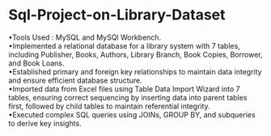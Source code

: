 # Sql-Project-on-Library-Dataset
•Tools Used : MySQL and MySQl Workbench. <br>
•Implemented a relational database for a library system with 7 tables, including Publisher, Books, Authors, Library Branch, Book Copies, Borrower, and Book Loans.<br>
•Established primary and foreign key relationships to maintain data integrity and ensure efficient database structure.<br>
•Imported data from Excel files using Table Data Import Wizard into 7 tables, ensuring correct sequencing by inserting data into parent tables first, followed by child tables to maintain referential integrity.<br>
•Executed complex SQL queries using JOINs, GROUP BY, and subqueries to derive key insights.
